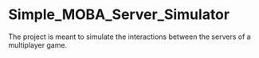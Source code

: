 # Simple_MOBA_Server_Simulator
The project is meant to simulate the interactions between the servers of a multiplayer game.
